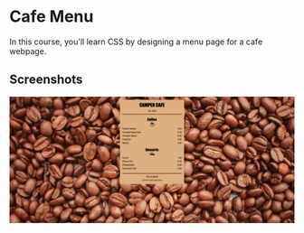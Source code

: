 # Cafe Menu

In this course, you'll learn CSS by designing a menu page for a cafe webpage.

## Screenshots
<img src="https://github.com/scheuringtamas/freeCodeCamp/blob/main/Responsive_Web_Design/CafeMenu/screenshots/CafeMenu.png" width="3000"/>

